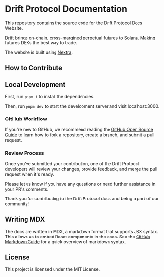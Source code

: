 # Drift Protocol Documentation

This repository contains the source code for the Drift Protocol Docs Website. 

[Drift](https://www.drift.trade/) brings on-chain, cross-margined perpetual futures to Solana. Making futures DEXs the best way to trade.

The website is built using [Nextra](https://nextra.site).

## How to Contribute

## Local Development

First, run `pnpm i` to install the dependencies.

Then, run `pnpm dev` to start the development server and visit localhost:3000.

### GitHub Workflow

If you're new to GitHub, we recommend reading the [GitHub Open Source Guide](https://opensource.guide/) to learn how to fork a repository, create a branch, and submit a pull request.

### Review Process

Once you've submitted your contribution, one of the Drift Protocol developers will review your changes, provide feedback, and merge the pull request when it's ready.

Please let us know if you have any questions or need further assistance in your PR's comments.

Thank you for contributing to the Drift Protocol docs and being a part of our community!

## Writing MDX

The docs are written in MDX, a markdown format that supports JSX syntax. This allows us to embed React components in the docs. See the [GitHub Markdown Guide](https://guides.github.com/features/mastering-markdown/) for a quick overview of markdown syntax.


## License

This project is licensed under the MIT License.
